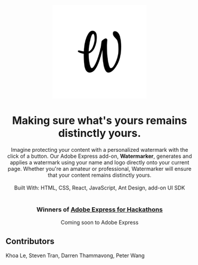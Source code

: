 <p align="center">
  <img src="https://raw.githubusercontent.com/lenhatdangkhoa/ugahacks9/main/src/transparent.png"
       width="50%"
       height="50%"
       alt="Logo of Watermarker" />
</p>

<h1 align="center">Making sure what's yours remains distinctly yours.</h1>

<p align="center">
  Imagine protecting your content with a personalized watermark with the click of a button. Our Adobe Express add-on, <strong>Watermarker</strong>, generates and applies a watermark using your name and logo directly onto your current page. Whether you're an amateur or professional, Watermarker will ensure that your content remains distinctly yours.
  <br><br>
  Built With: HTML, CSS, React, JavaScript, Ant Design, add-on UI SDK
  <br><br>
</p>
<h3 align="center">Winners of <a href="https://developer.adobe.com/express/hackathons/">Adobe Express for Hackathons</a></h3>
<p align="center">Coming soon to Adobe Express</p>
<h2>Contributors</h2>
<p>Khoa Le, Steven Tran, Darren Thammavong, Peter Wang</p>
